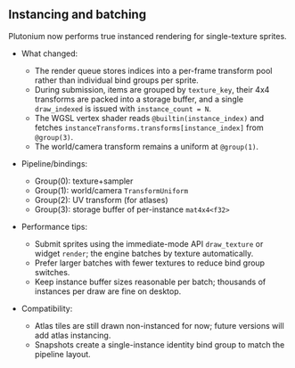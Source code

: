 ## Instancing and batching

Plutonium now performs true instanced rendering for single-texture sprites.

- What changed:
  - The render queue stores indices into a per-frame transform pool rather than individual bind groups per sprite.
  - During submission, items are grouped by `texture_key`, their 4x4 transforms are packed into a storage buffer, and a single `draw_indexed` is issued with `instance_count = N`.
  - The WGSL vertex shader reads `@builtin(instance_index)` and fetches `instanceTransforms.transforms[instance_index]` from `@group(3)`.
  - The world/camera transform remains a uniform at `@group(1)`.

- Pipeline/bindings:
  - Group(0): texture+sampler
  - Group(1): world/camera `TransformUniform`
  - Group(2): UV transform (for atlases)
  - Group(3): storage buffer of per-instance `mat4x4<f32>`

- Performance tips:
  - Submit sprites using the immediate-mode API `draw_texture` or widget `render`; the engine batches by texture automatically.
  - Prefer larger batches with fewer textures to reduce bind group switches.
  - Keep instance buffer sizes reasonable per batch; thousands of instances per draw are fine on desktop.

- Compatibility:
  - Atlas tiles are still drawn non-instanced for now; future versions will add atlas instancing.
  - Snapshots create a single-instance identity bind group to match the pipeline layout.



